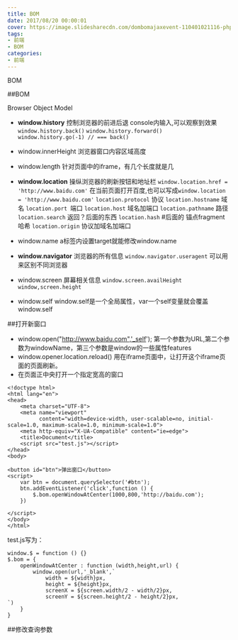```yaml
---
title: BOM
date: 2017/08/20 00:00:01
cover: https://image.slidesharecdn.com/dombomajaxevent-110401021116-phpapp01/95/browser-object-model-27-728.jpg?cb=1301623910
tags: 
- 前端
- BOM
categories: 
- 前端
---
```

BOM
<!--more-->


##BOM

Browser Object Model

- **window.history**
控制浏览器的前进后退
console内输入,可以观察到效果
`window.history.back()`
`window.history.forward()`
`window.history.go(-1) // === back()`

- window.innerHeight
浏览器窗口内容区域高度
- window.length
针对页面中的iframe，有几个长度就是几
- **window.location**
操纵浏览器的刷新按钮和地址栏
`window.location.href = 'http://www.baidu.com'` 在当前页面打开百度,也可以写成`window.location = 'http://www.baidu.com'`
`location.protocol` 协议
`location.hostname` 域名
`location.port `端口
`location.host` 域名加端口
`location.pathname` 路径
`location.search` 返回？后面的东西
`location.hash` #后面的 锚点fragment  哈希
`location.origin` 协议加域名加端口
- window.name
a标签内设置target就能修改window.name
- **window.navigator**
浏览器的所有信息
`window.navigator.useragent` 可以用来区别不同浏览器
- window.screen
屏幕相关信息
`window.screen.availHeight`
`window,screen.height`
- window.self 
window.self是一个全局属性，var一个self变量就会覆盖window.self 

##打开新窗口
- window.open("http://www.baidu.com",'_self');
第一个参数为URL,第二个参数为windowName，第三个参数是window的一些属性features
- window.opener.location.reload()
用在iframe页面中，让打开这个iframe页面的页面刷新。
- 在页面正中央打开一个指定宽高的窗口
```
<!doctype html>
<html lang="en">
<head>
    <meta charset="UTF-8">
    <meta name="viewport"
          content="width=device-width, user-scalable=no, initial-scale=1.0, maximum-scale=1.0, minimum-scale=1.0">
    <meta http-equiv="X-UA-Compatible" content="ie=edge">
    <title>Document</title>
    <script src="test.js"></script>
</head>
<body>

<button id="btn">弹出窗口</button>
<script>
    var btn = document.querySelector('#btn');
    btn.addEventListener('click',function () {
        $.bom.openWindowAtCenter(1000,800,'http://baidu.com');
    })

</script>
</body>
</html>
```
test.js写为：
```
window.$ = function () {}
$.bom = {
    openWindowAtCenter : function (width,height,url) {
        window.open(url,'_blank',`
            width = ${width}px,
            height = ${height}px,
            screenX = ${screen.width/2 - width/2}px,
            screenY = ${screen.height/2 - height/2}px,
`)
    }
}
```

##修改查询参数
